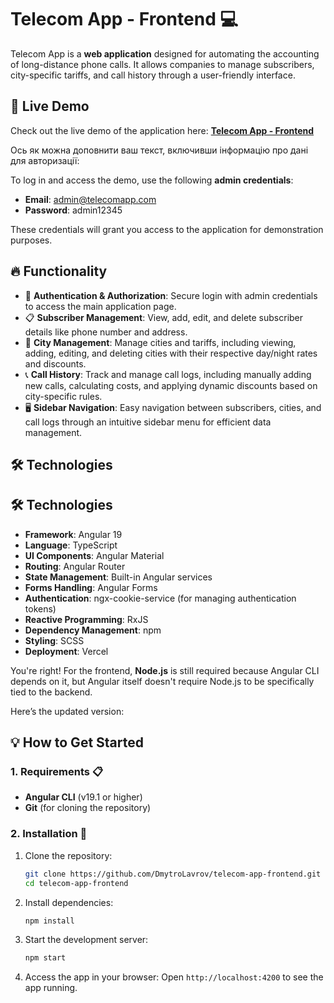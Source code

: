 # Telecom App - Frontend 💻

Telecom App is a **web application** designed for automating the accounting of long-distance phone calls. It allows companies to manage subscribers, city-specific tariffs, and call history through a user-friendly interface.

## 🌟 Live Demo

Check out the live demo of the application here: [**Telecom App - Frontend**](telecom-app-frontend.vercel.app)

Ось як можна доповнити ваш текст, включивши інформацію про дані для авторизації:

To log in and access the demo, use the following **admin credentials**:

- **Email**: admin@telecomapp.com
- **Password**: admin12345

These credentials will grant you access to the application for demonstration purposes.

## 🔥 Functionality

- 🔑 **Authentication & Authorization**: Secure login with admin credentials to access the main application page.
- 📋 **Subscriber Management**: View, add, edit, and delete subscriber details like phone number and address.
- 🌆 **City Management**: Manage cities and tariffs, including viewing, adding, editing, and deleting cities with their respective day/night rates and discounts.
- 📞 **Call History**: Track and manage call logs, including manually adding new calls, calculating costs, and applying dynamic discounts based on city-specific rules.
- 🖥 **Sidebar Navigation**: Easy navigation between subscribers, cities, and call logs through an intuitive sidebar menu for efficient data management.

## 🛠 Technologies

## 🛠 Technologies

- **Framework**: Angular 19
- **Language**: TypeScript
- **UI Components**: Angular Material
- **Routing**: Angular Router
- **State Management**: Built-in Angular services
- **Forms Handling**: Angular Forms
- **Authentication**: ngx-cookie-service (for managing authentication tokens)
- **Reactive Programming**: RxJS
- **Dependency Management**: npm
- **Styling**: SCSS
- **Deployment**: Vercel

You're right! For the frontend, **Node.js** is still required because Angular CLI depends on it, but Angular itself doesn't require Node.js to be specifically tied to the backend.

Here’s the updated version:

## 💡 How to Get Started

### 1. Requirements 📋

- **Angular CLI** (v19.1 or higher)
- **Git** (for cloning the repository)

### 2. Installation 🔧

1. Clone the repository:

   ```sh
   git clone https://github.com/DmytroLavrov/telecom-app-frontend.git
   cd telecom-app-frontend
   ```

2. Install dependencies:

   ```sh
   npm install
   ```

3. Start the development server:

   ```sh
   npm start
   ```

4. Access the app in your browser:
   Open `http://localhost:4200` to see the app running.
